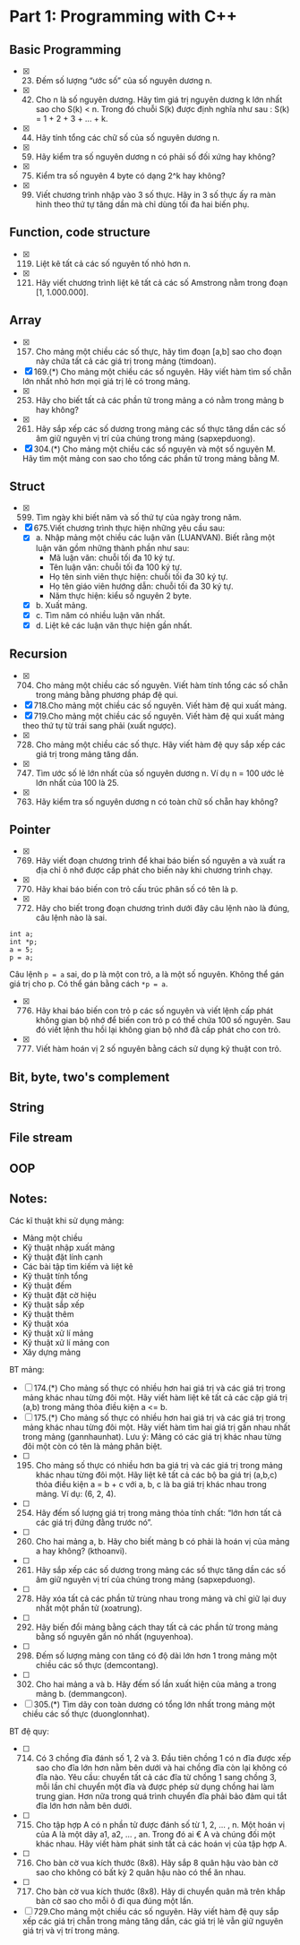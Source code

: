 # Part 1: Programming with C++

## Basic Programming

- [x] 23. Đếm số lượng “ước số” của số nguyên dương n.
- [x] 42. Cho n là số nguyên dương. Hãy tìm giá trị nguyên dương k lớn nhất sao  cho S(k) < n. 
Trong đó chuỗi S(k) được định nghĩa như sau : S(k) = 1 + 2 + 3 + ... + k.
- [x] 44. Hãy tính tổng các chữ số của số nguyên dương n.
- [x] 59. Hãy kiểm tra số nguyên dương n có phải số đối xứng hay không?
- [x] 75. Kiểm tra số nguyên 4 byte có dạng 2^k hay không?
- [x] 99. Viết chương trình nhập vào 3 số thực. Hãy in 3 số thực ấy ra màn hình theo thứ tự tăng dần mà chỉ dùng tối đa hai biến phụ.

## Function, code structure

- [x] 119. Liệt kê tất cả các số nguyên tố nhỏ hơn n.
- [x] 121. Hãy viết chương trình liệt kê tất cả các số Amstrong nằm trong đoạn [1, 1.000.000].

## Array

- [x] 157. Cho mảng một chiều các số thực, hãy tìm đoạn [a,b] sao cho đoạn này chứa tất cả các giá trị trong mảng (timdoan).
- [x] 169.(*) Cho mảng một chiều các số nguyên. Hãy viết hàm tìm số chẵn lớn nhất nhỏ hơn mọi giá trị lẻ có trong mảng.
- [x] 253. Hãy cho biết tất cả các phần tử trong mảng a có nằm trong mảng b hay không?
- [x] 261. Hãy sắp xếp các số dương trong mảng các số thực tăng dần các số âm giữ nguyên vị trí của chúng trong mảng (sapxepduong).
- [x] 304.(*) Cho mảng một chiều các số nguyên và một số nguyên M. Hãy tìm một mảng con sao cho tổng các phần tử trong mảng bằng M.

## Struct

- [x] 599. Tìm ngày khi biết năm và số thứ tự của ngày trong năm.
- [x] 675.Viết chương trình thực hiện những yêu cầu sau:
    - [x] a. Nhập mảng một chiều các luận văn (LUANVAN). Biết rằng một luận văn gồm những thành phần như sau:
        - Mã luận văn: chuỗi tối đa 10 ký tự.
        - Tên luận văn: chuỗi tối đa 100 ký tự.
        - Họ tên sinh viên thực hiện: chuỗi tối đa 30 ký tự.
        - Họ tên giáo viên hướng dẫn: chuỗi tối đa 30 ký tự.
        - Năm thực hiện: kiểu số nguyên 2 byte.
    - [x] b. Xuất mảng.
    - [x] c. Tìm năm có nhiều luận văn nhất.
    - [x] d. Liệt kê các luận văn thực hiện gần nhất.

## Recursion
- [x] 704. Cho mảng một chiều các số nguyên. Viết hàm tính tổng các số chẵn trong mảng bằng phương pháp đệ qui.
- [x] 718.Cho mảng một chiều các số nguyên. Viết hàm đệ qui xuất mảng.
- [x] 719.Cho mảng một chiều các số nguyên. Viết hàm đệ qui xuất mảng theo thứ tự từ trái sang phải (xuất ngược).
- [x] 728. Cho mảng một chiều các số thực. Hãy viết hàm đệ quy sắp xếp các giá trị trong mảng tăng dần.
- [x] 747. Tìm ước số lẻ lớn nhất của số nguyên dương n. Ví dụ n = 100 ước lẻ lớn nhất của 100 là 25.
- [x] 763. Hãy kiểm tra số nguyên dương n có toàn chữ số chẵn hay không?

## Pointer

- [x] 769. Hãy viết đoạn chương trình để khai báo biến số nguyên a và xuất ra địa chỉ ô nhớ được cấp phát cho biến này khi chương trình chạy.
- [x] 770. Hãy khai báo biến con trỏ cấu trúc phân số có tên là p.
- [x] 772. Hãy cho biết trong đoạn chương trình dưới đây câu lệnh nào là đúng, câu lệnh nào là sai.
```
int a;
int *p;
a = 5;
p = a;
```
Câu lệnh `p = a` sai, do p là một con trỏ, a là một số nguyên. Không thể gán giá trị cho p. Có thể gán bằng cách `*p = a`.

- [x] 776. Hãy khai báo biến con trỏ p các số nguyên và viết lệnh cấp phát không gian bộ nhớ để biến con trỏ p có thể chứa 100 số nguyên. Sau đó viết lệnh thu hồi lại không gian bộ nhớ đã cấp phát cho con trỏ.
- [x] 777. Viết hàm hoán vị 2 số nguyên bằng cách sử dụng kỹ thuật con trỏ.


## Bit, byte, two's complement





## String



## File stream



## OOP


## Notes:
Các kĩ thuật khi sử dụng mảng:  
- Mảng một chiều
- Kỹ thuật nhập xuất mảng
- Kỹ thuật đặt lính canh 
- Các bài tập tìm kiếm và liệt kê
- Kỹ thuật tính tổng
- Kỹ thuật đếm
- Kỹ thuật đặt cờ hiệu
- Kỹ thuật sắp xếp
- Kỹ thuật thêm
- Kỹ thuật xóa
- Kỹ thuật xử lí mảng
- Kỹ thuật xử lí mảng con
- Xây dựng mảng

BT mảng:
- [ ] 174.(*) Cho mảng số thực có nhiều hơn hai giá trị và các giá trị trong mảng khác nhau từng đôi một. Hãy viết hàm liệt kê tất cả các cặp giá trị (a,b) trong mảng thỏa điều kiện a <= b.
- [ ] 175.(*) Cho mảng số thực có nhiều hơn hai giá trị và các giá trị trong mảng khác nhau từng đôi một. Hãy viết hàm tìm hai giá trị gần nhau nhất trong mảng (gannhaunhat). Lưu ý: Mảng có các giá trị khác nhau từng đôi một còn có tên là mảng phân biệt.
- [ ] 195. Cho mảng số thực có nhiều hơn ba giá trị và các giá trị trong mảng khác nhau từng đôi một. Hãy liệt kê tất cả các bộ ba giá trị (a,b,c) thỏa điều kiện a = b + c với a, b, c là ba giá trị khác nhau trong mảng. Ví dụ: (6, 2, 4).
- [ ] 254. Hãy đếm số lượng giá trị trong mảng thỏa tính chất: “lớn hơn tất cả các giá trị đứng đằng trước nó”.
- [ ] 260. Cho hai mảng a, b. Hãy cho biết mảng b có phải là hoán vị của mảng a hay không? (kthoanvi).
- [ ] 261. Hãy sắp xếp các số dương trong mảng các số thực tăng dần các số âm giữ nguyên vị trí của chúng trong mảng (sapxepduong).
- [ ] 278. Hãy xóa tất cả các phần tử trùng nhau trong mảng và chỉ giữ lại duy nhất một phần tử (xoatrung).
- [ ] 292. Hãy biến đổi mảng bằng cách thay tất cả các phần tử trong mảng bằng số nguyên gần nó nhất (nguyenhoa).
- [ ] 298. Đếm số lượng mảng con tăng có độ dài lớn hơn 1 trong mảng một chiều các số thực (demcontang).
- [ ] 302. Cho hai mảng a và b. Hãy đếm số lần xuất hiện của mảng a trong mảng b. (demmangcon).
- [ ] 305.(*) Tìm dãy con toàn dương có tổng lớn nhất trong mảng một chiều các số thực (duonglonnhat).

BT đệ quy:
- [ ] 714. Có 3 chồng đĩa đánh số 1, 2 và 3. Đầu tiên chồng 1 có n đĩa được xếp sao cho đĩa lớn hơn nằm bên dưới và hai chồng đĩa còn lại không có đĩa nào. Yêu cầu: chuyển tất cả các đĩa từ chồng 1 sang chồng 3, mỗi lần chỉ chuyển một đĩa và được phép sử dụng chồng hai làm trung gian.  Hơn nữa trong quá trình chuyển đĩa phải bảo đảm qui tắt đĩa lớn hơn nằm bên dưới.
- [ ] 715. Cho tập hợp A có n phần tử được đánh số từ 1, 2, … , n. Một hoán vị của A là một dãy a1, a2, … , an. Trong đó ai € A và chúng đối một khác nhau. Hãy viết hàm phát sinh tất cả các hoán vị của tập hợp A.
- [ ] 716. Cho bàn cờ vua kích thước (8x8). Hãy sắp 8 quân hậu vào bàn cờ sao cho không có bất kỳ 2 quân hậu nào có thể ăn nhau.
- [ ] 717. Cho bàn cờ vua kích thước (8x8). Hãy di chuyển quân mã trên khắp bàn cờ sao cho mỗi ô đi qua đúng một lần.
- [ ] 729.Cho mảng một chiều các số nguyên. Hãy viết hàm đệ quy sắp xếp các giá trị chẵn trong mảng tăng dần, các giá trị lẻ vẫn giữ nguyên giá trị và vị trí trong mảng.